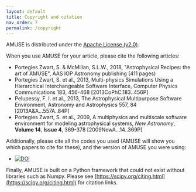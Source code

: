 ```yaml
---
layout: default
title: Copyright and citation
nav_order: 7
permalink: /copyright
---
```


AMUSE is distributed under the [Apache License (v2.0)](https://raw.githubusercontent.com/amusecode/amuse/master/LICENSE).

When you use AMUSE for your article, please cite the following articles:

- Portegies Zwart, S. & McMillan, S.L.W., 2018, "Astrophysical Recipes: the art of AMUSE", AAS IOP Astronomy publishing (411 pages)
- Portegies Zwart, S. et al., 2013, Multi-physics Simulations Using a Hierarchical Interchangeable Software Interface, Computer Physics Communications 183, 456-468 [2013CoPhC.183..456P]
- Pelupessy, F. I. et al., 2013, The Astrophysical Multipurpose Software Environment, Astronomy and Astrophysics 557, 84 [2013A&A...557A..84P]
- Portegies Zwart, S. et al., 2009, A multiphysics and multiscale software environment for modeling astrophysical systems, *New Astronomy*, **Volume 14**, **Issue 4**, 369-378 [2009NewA...14..369P]

Additionally, please cite all the codes you used (AMUSE will show you which papers to cite for these), and the version of AMUSE you were using:
- [![DOI](https://zenodo.org/badge/DOI/10.5281/zenodo.3260650.svg)](https://doi.org/10.5281/zenodo.3260650)

Finally, AMUSE is built on a Python framework that could not exist without libraries such as Numpy.
Please see [https://scipy.org/citing.html](https://scipy.org/citing.html) for citation links.

